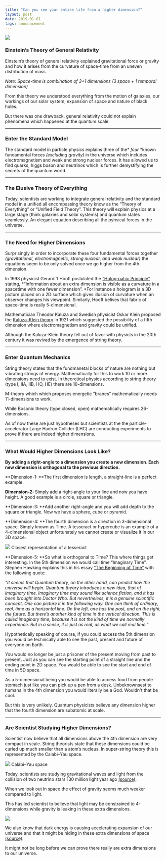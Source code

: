 ```yaml
---
title: "Can you see your entire life from a higher dimension?"
layout: post
date: 2019-01-01
tags: announcement
---
```




![](https://cdn-images-1.medium.com/max/2560/1*N85BFqgZkHZee5bWT1XN1w.jpeg)

### Einstein’s Theory of General Relativity

Einstein’s theory of general relativity explained gravitational force or gravity
and how it arises from the curvature of space-time from an uneven distribution
of mass.

*Note: Space-time is combination of 3+1 dimensions (3 space + 1 temporal
dimension)*

From this theory we understood everything from the motion of galaxies, our
workings of our solar system, expansion of space and nature of black holes.

But there was one drawback, general relativity could not explain phenomena which
happened at the quantum scale.

*****

### Enter the Standard Model

The standard model in particle physics explains three of the* *four* *known
fundamental forces *(excluding gravity)* in the universe which includes
electromagnetism and weak and strong nuclear forces. It has allowed us to find
quarks, higgs boson and neutrinos which is further demystifying the secrets of
the quantum world.

*****

### **The Elusive Theory of Everything**

Today, scientists are working to integrate general relativity and the standard
model in a unified all encompassing theory know as the “Theory of Everything” or
“Unified Field Theory”. This theory will explain physics at a large stage (think
galaxies and solar systems) and quantum states seamlessly. An elegant equation
describing all the pyhsical forces in the universe.

*****

### The Need for Higher Dimensions

Surprisingly in order to incorporate these four fundamental forces together
*(gravitational, electromagnetic, strong nuclear, and weak nuclear)* the
equations seem to be only solved once we go higher from the 4th dimension.

In 1993 physicist Gerard ‘t Hooft postulated the [“Hologrpahic
Principle”](https://en.wikipedia.org/wiki/Holographic_principle) stating,
*“Information about an extra dimension is visible as a curvature in a spacetime
with one fewer dimension”. *For instance a hologram is a 3D picture placed on a
2D surface which gives illusion of curvature when an observer changes his
viewpoint. Similarly, Hooft belives that fabric of space-time is really
5-dimensional.

Mathematician Theodor Kaluza and Swedish physicist Oskar Klein proposed the
[Kaluza–Klein theory](https://en.wikipedia.org/wiki/KaluzaâKlein_theory) in
1921 which suggested the possibility of a fifth dimension where electromagnetism
and gravity could be unified.

Although the Kaluza–Klein theory fell out of favor with physicts in the 20th
century it was revived by the emergence of string theory.

*****

### Enter Quantum Mechanics

String theory states that the fundmanetal blocks of nature are nothing but
vibrating strings of energy. Mathematically for this to work 10 or more
dimensions need to exist. In theoretical physics according to string theory
(type I, IIA, IIB, HO, HE) there are 10-dimensions.

M-theory which which proposes energetic “branes” mathematically needs
11-dimensions to work.

While Bosonic theory (type closed, open) mathematically requires 26-dimensions.

As of now these are just hypotheses but scientists at the the
particle-accelerator Large Hadron Collider (LHC) are conducting experiments to
prove if there are indeed higher dimensions.

*****

### **What Would Higher Dimensions Look Like?**

**By adding a right-angle to a dimension you create a new dimension. Each new
dimension is orthogonal to the previous direction.**

**Dimension-1: **The first dimension is length, a straight-line is a perfect
example.

**Dimension-2:** Simply add a right-angle to your line and now you have height.
A good example is a circle, square or triangle.

**Dimension-3: **Add another right-angle and you will add depth to the square or
triangle. Now we have a sphere, cube or pyramid.

**Dimension-4: **The fourth dimension is a direction in 3-dimensional space.
Simply known as Time. A tesseract or hypercube is an example of a 4-dimensional
object unfortunately we cannot create or visualize it in our 3D space.

![](https://cdn-images-1.medium.com/max/800/1*LGj_1Srkl74hXtlCyR2MDQ.gif)
<span class="figcaption_hack">Closest representation of a tesseract</span>

**Dimension-5: **So what is orthogonal to Time? This where things get
interesting. In the 5th dimension we would call time “Imaginary Time”. Stephen
Hawking explains this in his essay [“The Beginning of
Time”](http://www.hawking.org.uk/the-beginning-of-time.html) with the following
quote:

*“It seems that Quantum theory, on the other hand, can predict how the universe
will begin. Quantum theory introduces a new idea, that of imaginary time.
Imaginary time may sound like science fiction, and it has been brought into
Doctor Who. But nevertheless, it is a genuine scientific concept. One can
picture it in the following way. One can think of ordinary, real, time as a
horizontal line. On the left, one has the past, and on the right, the future.
But there’s another kind of time in the vertical direction. This is called
imaginary time, because it is not the kind of time we normally experience. But
in a sense, it is just as real, as what we call real time.”*

Hypothetically speaking of course, if you could access the 5th dimension you
would be technically able to see the past, present and future of everyone on
Earth.

You would no longer be just a prisoner of the present moving from past to
present. Just as you can see the starting point of a straight line and the
ending point in 2D space. You would be able to see the start and end of time in
5D space.

As a 5-dimensional being you would be able to access food from people stomach
just like you can pick up a pen from a desk. Unbeknownsest to humans in the 4th
dimension you would literally be a God. Wouldn't that be cool.

But this is very unlikely. Quantum physicists believe any dimension higher that
the fourth dimension are subatomic at scale.

*****

### **Are Scientist Studying Higher Dimensions?**

Scientist now believe that all dimensions above the 4th dimension are very
compact in scale. String theorists state that these dimensions could be curled
up much smaller than a atom’s nucleus. In super-string theory this is
represented by the Calabi–Yau space.

![](https://cdn-images-1.medium.com/max/800/1*5IsQhhmm56zQmTd4D17fig.gif)
<span class="figcaption_hack">Calabi–Yau space</span>

Today, scientists are studying gravitational waves and light from the collision
of two neutrino stars 130 million light year ago
[(source)](https://www.ligo.org/science/Publication-S5LV_ANTARES/index.php).

When we look out in space the effect of gravity seems much weaker compared to
light.

This has led scientist to believe that light may be constrained to 4-dimensions
while gravity is leaking in these extra dimensions.

![](https://cdn-images-1.medium.com/max/800/1*4oxlEEl6IGl2fKfDAlG8Mw.jpeg)
<span class="figcaption_hack"></span>

We also know that dark energy is causing accelerating expansion of our universe
and that it might be hiding in these extra dimensions of space
[(source)](https://www.newscientist.com/article/dn12261-is-dark-energy-lurking-in-hidden-spatial-dimensions/).

It might not be long before we can prove there really are extra dimensions to
our universe.

